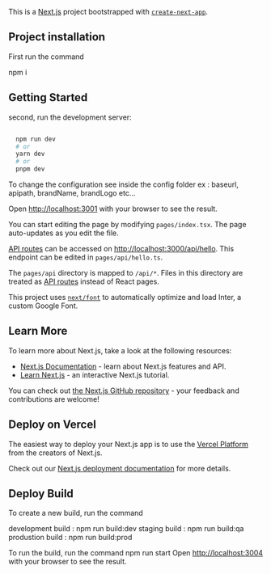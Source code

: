 This is a [Next.js](https://nextjs.org/) project bootstrapped with [`create-next-app`](https://github.com/vercel/next.js/tree/canary/packages/create-next-app).

## Project installation 

First run the command 

  npm i 

## Getting Started

second, run the development server:

```bash

  npm run dev
  # or
  yarn dev
  # or
  pnpm dev
  ```

To change the configuration see inside the config folder 
  ex :  baseurl, apipath,  brandName, brandLogo etc...


Open [http://localhost:3001](http://localhost:3001) with your browser to see the result.


You can start editing the page by modifying `pages/index.tsx`. The page auto-updates as you edit the file.

[API routes](https://nextjs.org/docs/api-routes/introduction) can be accessed on [http://localhost:3000/api/hello](http://localhost:3000/api/hello). This endpoint can be edited in `pages/api/hello.ts`.

The `pages/api` directory is mapped to `/api/*`. Files in this directory are treated as [API routes](https://nextjs.org/docs/api-routes/introduction) instead of React pages.

This project uses [`next/font`](https://nextjs.org/docs/basic-features/font-optimization) to automatically optimize and load Inter, a custom Google Font.

## Learn More

To learn more about Next.js, take a look at the following resources:

- [Next.js Documentation](https://nextjs.org/docs) - learn about Next.js features and API.
- [Learn Next.js](https://nextjs.org/learn) - an interactive Next.js tutorial.

You can check out [the Next.js GitHub repository](https://github.com/vercel/next.js/) - your feedback and contributions are welcome!

## Deploy on Vercel

The easiest way to deploy your Next.js app is to use the [Vercel Platform](https://vercel.com/new?utm_medium=default-template&filter=next.js&utm_source=create-next-app&utm_campaign=create-next-app-readme) from the creators of Next.js.

Check out our [Next.js deployment documentation](https://nextjs.org/docs/deployment) for more details.


## Deploy Build 

To create a new build, run the command 

  development build :  npm run build:dev
  staging build :   npm run build:qa
  produstion build :   npm run build:prod

To run the build, run the command
  npm run start
  Open [http://localhost:3004](http://localhost:3004) with your browser to see the result.
 